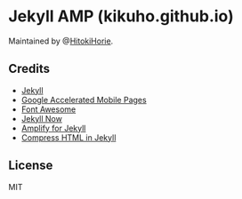 # Jekyll AMP (kikuho.github.io)
Maintained by @[HitokiHorie](https://github.com/HorieHitoki).

## Credits
- [Jekyll](https://github.com/jekyll/jekyll)
- [Google Accelerated Mobile Pages](https://github.com/ampproject/amphtml)
- [Font Awesome](https://github.com/FortAwesome/Font-Awesome)
- [Jekyll Now](https://github.com/barryclark/jekyll-now)
- [Amplify for Jekyll](https://github.com/ageitgey/amplify)
- [Compress HTML in Jekyll](https://github.com/penibelst/jekyll-compress-html)

## License
MIT
